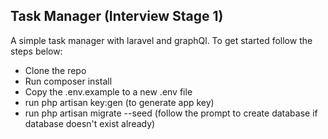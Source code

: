## Task Manager (Interview Stage 1)

A simple task manager with laravel and graphQl. To get started follow the steps below:

 - Clone the repo
 - Run composer install
 - Copy the .env.example to a new .env file
 - run php artisan key:gen (to generate app key)
 - run php artisan migrate --seed (follow the prompt to create database if database doesn't exist already)


